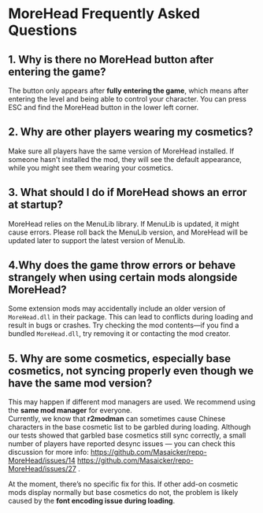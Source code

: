 # MoreHead Frequently Asked Questions

## 1. Why is there no MoreHead button after entering the game?
The button only appears after **fully entering the game**, which means after entering the level and being able to control your character. You can press ESC and find the MoreHead button in the lower left corner.

## 2. Why are other players wearing my cosmetics?
Make sure all players have the same version of MoreHead installed. If someone hasn't installed the mod, they will see the default appearance, while you might see them wearing your cosmetics.

## 3. What should I do if MoreHead shows an error at startup?
MoreHead relies on the MenuLib library. If MenuLib is updated, it might cause errors. Please roll back the MenuLib version, and MoreHead will be updated later to support the latest version of MenuLib.

## 4.Why does the game throw errors or behave strangely when using certain mods alongside MoreHead?
Some extension mods may accidentally include an older version of `MoreHead.dll` in their package. This can lead to conflicts during loading and result in bugs or crashes. Try checking the mod contents—if you find a bundled `MoreHead.dll`, try removing it or contacting the mod creator.

## 5. Why are some cosmetics, especially base cosmetics, not syncing properly even though we have the same mod version?
This may happen if different mod managers are used. We recommend using the **same mod manager** for everyone.  
Currently, we know that **r2modman** can sometimes cause Chinese characters in the base cosmetic list to be garbled during loading. Although our tests showed that garbled base cosmetics still sync correctly, a small number of players have reported desync issues — you can check this discussion for more info:   https://github.com/Masaicker/repo-MoreHead/issues/14   https://github.com/Masaicker/repo-MoreHead/issues/27  .

At the moment, there’s no specific fix for this. If other add-on cosmetic mods display normally but base cosmetics do not, the problem is likely caused by the **font encoding issue during loading**.

